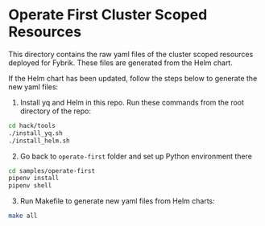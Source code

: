 # Operate First Cluster Scoped Resources
This directory contains the raw yaml files of the cluster scoped resources deployed for Fybrik. These files are generated from the Helm chart.

If the Helm chart has been updated, follow the steps below to generate the new yaml files:
1. Install yq and Helm in this repo. Run these commands from the root directory of the repo:
```bash
cd hack/tools
./install_yq.sh
./install_helm.sh
```
2. Go back to `operate-first` folder and set up Python environment there
```bash
cd samples/operate-first
pipenv install
pipenv shell
```
3. Run Makefile to generate new yaml files from Helm charts:
```bash
make all
```